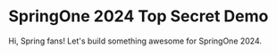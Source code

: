 # SpringOne 2024 Top Secret Demo

Hi, Spring fans! Let's build something awesome for SpringOne 2024.